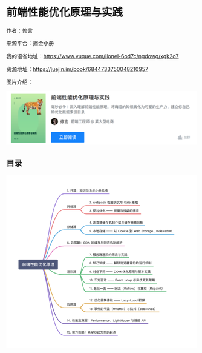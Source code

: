 # 前端性能优化原理与实践

作者：修言    

来源平台：掘金小册   

我的语雀地址：https://www.yuque.com/lionel-6od7c/ngdowg/xgk2o7

资源地址：https://juejin.im/book/6844733750048210957

图片介绍：

![](img/img1.png)

## 目录

![](img/img2.png)